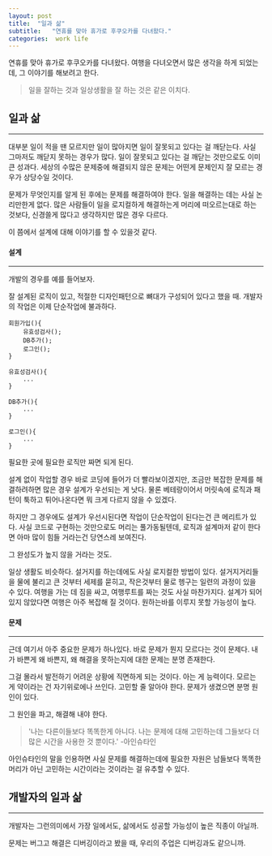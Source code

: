 ```yaml
---
layout: post
title:  "일과 삶"
subtitle:   "연휴를 맞아 휴가로 후쿠오카를 다녀왔다."
categories:  work life 
---
```


연휴를 맞아 휴가로 후쿠오카를 다녀왔다. 여행을 다녀오면서 많은 생각을 하게 되었는데, 그 이야기를 해보려고 한다.

> 일을 잘하는 것과 일상생활을 잘 하는 것은 같은 이치다.

## 일과 삶

---

대부분 일이 적을 땐 모르지만 일이 많아지면 일이 잘못되고 있다는 걸 깨닫는다. 사실 그마저도 깨닫지 못하는 경우가 많다. 일이 잘못되고 있다는 걸 깨닫는 것만으로도 이미 큰 성과다. 세상의 수많은 문제중에 해결되지 않은 문제는 어떤게 문제인지 잘 모르는 경우가 상당수일 것이다.

문제가 무엇인지를 알게 된 후에는 문제를 해결하여야 한다. 일을 해결하는 데는 사실 논리만한게 없다. 많은 사람들이 일을 로지컬하게 해결하는게 머리에 떠오르는대로 하는 것보다, 신경쓸게 많다고 생각하지만 많은 경우 다르다.

이 쯤에서 설계에 대해 이야기를 할 수 있을것 같다.

#### 설계

---

개발의 경우를 예를 들어보자.

잘 설계된 로직이 있고, 적절한 디자인패턴으로 뼈대가 구성되어 있다고 했을 때. 개발자의 작업은 이제 단순작업에 불과하다.

```
회원가입(){
    유효성검사();
    DB추가();
    로그인();
}

유효성검사(){
    ...
}

DB추가(){
    ...
}

로그인(){
    ...
}
```

필요한 곳에 필요한 로직만 짜면 되게 된다. 

설계 없이 작업할 경우 바로 코딩에 들어가 더 빨라보이겠지만, 조금만 복잡한 문제를 해결하려하면 많은 경우 설계가 우선되는 게 낫다. 물론 베테랑이어서 머릿속에 로직과 패턴이 툭하고 튀어나온다면 뭐 크게 다르지 않을 수 있겠다.

하지만 그 경우에도 설계가 우선시된다면 작업이 단순작업이 된다는건 큰 메리트가 있다. 사실 코드로 구현하는 것만으로도 머리는 풀가동될텐데, 로직과 설계마저 같이 한다면 아마 많이 힘들 거라는건 당연스레 보여진다.

그 완성도가 높지 않을 거라는 것도. 

일상 생활도 비슷하다. 설거지를 하는데에도 사실 로지컬한 방법이 있다. 설거지거리들을 물에 불리고 큰 것부터 세제를 묻히고, 작은것부터 물로 헹구는 일련의 과정이 있을 수 있다. 여행을 가는 데 짐을 싸고, 여행루트를 짜는 것도 사실 마찬가지다. 설계가 되어있지 않았다면 여행은 아주 복잡해 질 것이다. 원하는바를 이루지 못할 가능성이 높다.

#### 문제

---

근데 여기서 아주 중요한 문제가 하나있다. 바로 문제가 뭔지 모르다는 것이 문제다. 내가 바쁜게 왜 바쁜지, 왜 해결을 못하는지에 대한 문제는 분명 존재한다.

그걸 몰라서 발전하기 어려운 상황에 직면하게 되는 것이다. 아는 게 능력이다. 모르는 게 약이라는 건 자기위로에나 쓰인다. 고민할 줄 알아야 한다. 문제가 생겼으면 분명 원인이 있다.

그 원인을 파고, 해결해 내야 한다.

> '나는 다른이들보다 똑똑한게 아니다. 나는 문제에 대해 고민하는데 그들보다 더 많은 시간을 사용한 것 뿐이다.'
> -아인슈타인

아인슈타인의 말을 인용하면 사실 문제를 해결하는데에 필요한 자원은 남들보다 똑똑한 머리가 아닌 고민하는 시간이라는 것이라는 걸 유추할 수 있다.


## 개발자의 일과 삶

---

개발자는 그런의미에서 가장 일에서도, 삶에서도 성공할 가능성이 높은 직종이 아닐까.

문제는 버그고 해결은 디버깅이라고 봤을 때, 우리의 주업은 디버깅과도 같으니까.

